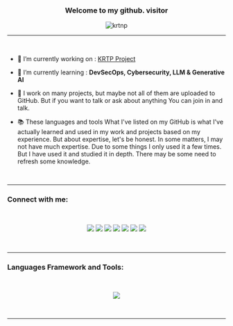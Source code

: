 <h3 align="center">Welcome to my github. visitor</h3>

<p align="center"> <img src="https://komarev.com/ghpvc/?username=krtnp&label=Profile%20views&color=000000&style=flat" alt="krtnp" /> </p>
<hr>
<br>

- 🔭 I’m currently working on : [KRTP Project](https://github.com/KRTNP/KRTNP)

- 🌱 I’m currently learning : **DevSecOps, Cybersecurity, LLM & Generative AI**

- 🍵 I work on many projects, but maybe not all of them are uploaded to GitHub. But if you want to talk or ask about anything You can join in and talk.

- 📚 These languages and tools What I've listed on my GitHub is what I've actually learned and used in my work and projects based on my experience. But about expertise, let's be honest. In some matters, I may not have much expertise. Due to some things I only used it a few times. But I have used it and studied it in depth. There may be some need to refresh some knowledge.
<br>
<hr>

<h3 align="left">Connect with me:</h3>
<br>
<p align="center">
<a href="https://github.com/KRTNP" target="blank"><img src="https://img.shields.io/badge/GitHub-100000?style=for-the-badge&logo=github&logoColor=white"/></a>
<a href="https://leetcode.com/Nattaphon_Honghin/" target="blank"><img src="https://img.shields.io/badge/-LeetCode-FFA116?style=for-the-badge&logo=LeetCode&logoColor=black"/></a>
<a href="mailto:nattaphon.honghin@gmail.com" target="blank"><img src="https://img.shields.io/badge/Gmail-D14836?style=for-the-badge&logo=gmail&logoColor=white"/></a>
<a href="https://www.linkedin.com/in/nattaphon-honghin-272407289/" target="blank"><img src="https://img.shields.io/badge/LinkedIn-0077B5?style=for-the-badge&logo=linkedin&logoColor=white"/></a>
<a href="https://www.facebook.com/profile.php?id=100081603250504" target="blank"><img src="https://img.shields.io/badge/Facebook-1877F2?style=for-the-badge&logo=facebook&logoColor=white"/></a>
<a href="https://www.instagram.com/kr_t_np/" target="blank"><img src="https://img.shields.io/badge/Instagram-E4405F?style=for-the-badge&logo=instagram&logoColor=white"/></a>
<a href="https://discordapp.com/users/423110949235326976" target="blank"><img src="https://img.shields.io/badge/Discord-5865F2?style=for-the-badge&logo=discord&logoColor=white"/></a>
</p>
<br>
<hr>

<h3 align="left">Languages Framework and Tools:</h3>
<br>
<p align="center">
  <a href="https://github.com/KRTNP">
     <img align="center" src="https://skillicons.dev/icons?i=c,cs,cpp,java,py,js,ts,php,lua,react,vue,nodejs,nuxtjs,nextjs,firebase,docker,cloudflare,aws,gcp,git,jenkins,nginx,vscode,matlab,github,figma,arduino,raspberrypi"/>
  </a>
</p>
<br>
<hr>
